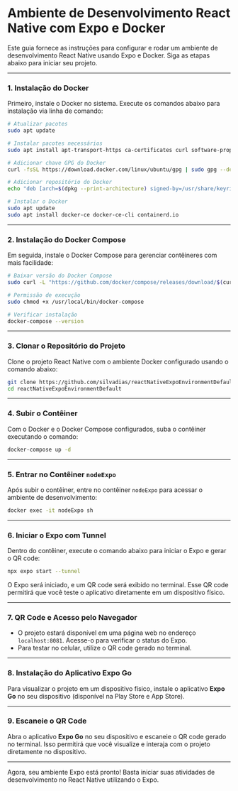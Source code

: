 
# Ambiente de Desenvolvimento React Native com Expo e Docker

Este guia fornece as instruções para configurar e rodar um ambiente de desenvolvimento React Native usando Expo e Docker. Siga as etapas abaixo para iniciar seu projeto.

---

### 1. Instalação do Docker

Primeiro, instale o Docker no sistema. Execute os comandos abaixo para instalação via linha de comando:

```bash
# Atualizar pacotes
sudo apt update

# Instalar pacotes necessários
sudo apt install apt-transport-https ca-certificates curl software-properties-common

# Adicionar chave GPG do Docker
curl -fsSL https://download.docker.com/linux/ubuntu/gpg | sudo gpg --dearmor -o /usr/share/keyrings/docker-archive-keyring.gpg

# Adicionar repositório do Docker
echo "deb [arch=$(dpkg --print-architecture) signed-by=/usr/share/keyrings/docker-archive-keyring.gpg] https://download.docker.com/linux/ubuntu $(lsb_release -cs) stable" | sudo tee /etc/apt/sources.list.d/docker.list > /dev/null

# Instalar o Docker
sudo apt update
sudo apt install docker-ce docker-ce-cli containerd.io
```

---

### 2. Instalação do Docker Compose

Em seguida, instale o Docker Compose para gerenciar contêineres com mais facilidade:

```bash
# Baixar versão do Docker Compose
sudo curl -L "https://github.com/docker/compose/releases/download/$(curl -s https://api.github.com/repos/docker/compose/releases/latest | grep tag_name | cut -d '"' -f 4)/docker-compose-$(uname -s)-$(uname -m)" -o /usr/local/bin/docker-compose

# Permissão de execução
sudo chmod +x /usr/local/bin/docker-compose

# Verificar instalação
docker-compose --version
```

---

### 3. Clonar o Repositório do Projeto

Clone o projeto React Native com o ambiente Docker configurado usando o comando abaixo:

```bash
git clone https://github.com/silvadias/reactNativeExpoEnvironmentDefault
cd reactNativeExpoEnvironmentDefault
```

---

### 4. Subir o Contêiner

Com o Docker e o Docker Compose configurados, suba o contêiner executando o comando:

```bash
docker-compose up -d
```

---

### 5. Entrar no Contêiner `nodeExpo`

Após subir o contêiner, entre no contêiner `nodeExpo` para acessar o ambiente de desenvolvimento:

```bash
docker exec -it nodeExpo sh
```

---

### 6. Iniciar o Expo com Tunnel

Dentro do contêiner, execute o comando abaixo para iniciar o Expo e gerar o QR code:

```bash
npx expo start --tunnel
```

O Expo será iniciado, e um QR code será exibido no terminal. Esse QR code permitirá que você teste o aplicativo diretamente em um dispositivo físico.

---

### 7. QR Code e Acesso pelo Navegador

- O projeto estará disponível em uma página web no endereço `localhost:8081`. Acesse-o para verificar o status do Expo.
- Para testar no celular, utilize o QR code gerado no terminal.

---

### 8. Instalação do Aplicativo Expo Go

Para visualizar o projeto em um dispositivo físico, instale o aplicativo **Expo Go** no seu dispositivo (disponível na Play Store e App Store).

---

### 9. Escaneie o QR Code

Abra o aplicativo **Expo Go** no seu dispositivo e escaneie o QR code gerado no terminal. Isso permitirá que você visualize e interaja com o projeto diretamente no dispositivo.

---

Agora, seu ambiente Expo está pronto! Basta iniciar suas atividades de desenvolvimento no React Native utilizando o Expo.
